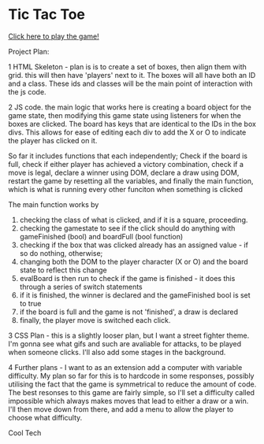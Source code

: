 # Tic Tac Toe

<a href="https://marcusloy77.github.io/tic-tac-toe">Click here to play the game! </a>

Project Plan:

1 HTML Skeleton - plan is is to create a set of boxes, then align them with grid. this will then have 'players' next to it. The boxes will all have both an ID and a class. These ids and classes will be the main point of interaction with the js code.

2 JS code. the main logic that works here is creating a board object for the game state, then modifying this game state using listeners for when the boxes are clicked. The board has keys that are identical to the IDs in the box divs. This allows for ease of editing each div to add the X or O to indicate the player has clicked on it.

So far it includes functions that each independently; Check if the board is full, check if either player has achieved a victory combination, check if a move is legal, declare a winner using DOM, declare a draw using DOM, restart the game by resetting all the variables, and finally the main function, which is what is running every other funciton when something is clicked

The main function works by
  1. checking the class of what is clicked, and if it is a square, proceeding.
  2. checking the gamestate to see if the click should do anything with gameFinished (bool) and boardFull (bool function)
  3. checking if the box that was clicked already has an assigned value - if so do nothing, otherwise;
  4. changing both the DOM to the player character (X or O) and the board state to reflect this change
  5. evalBoard is then run to check if the game is finished - it does this through a series of switch statements
  6. if it is finished, the winner is declared and the gameFinished bool is set to true
  7. if the board is full and the game is not 'finished', a draw is declared
  8. finally, the player move is switched each click.


3 CSS Plan - this is a slightly looser plan, but I want a street fighter theme. I'm gonna see what gifs and such are avaliable for attacks, to be played when someone clicks. I'll also add some stages in the background.

4 Further plans - I want to as an extension add a computer with variable difficulty. My plan so far for this is to hardcode in some responses, possibly utilising the fact that the game is symmetrical to reduce the amount of code. The best resonses to this game are fairly simple, so I'll set a difficulty called impossible which always makes moves that lead to either a draw or a win. I'll then move down from there, and add a menu to allow the player to choose what difficulty.





Cool Tech
